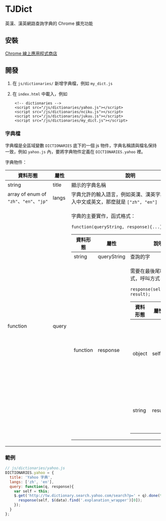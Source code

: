 # TJDict

英漢、漢英網路查詢字典的 Chrome 擴充功能

## 安裝

[Chrome 線上應用程式商店](https://chrome.google.com/webstore/detail/tjdict/caafmojgjlbflohillejdmnghkpcjjpp)

## 開發

1. 在 `js/dictionaries/` 新增字典檔，例如 `my_dict.js`
2. 在 `index.html` 中載入，例如

        <!-- dictionaries -->
        <script src="/js/dictionaries/yahoo.js"></script>
        <script src="/js/dictionaries/nciku.js"></script>
        <script src="/js/dictionaries/jukuu.js"></script>
        <script src="/js/dictionaries/my_dict.js"></script>

### 字典檔

字典檔是全區域變數 `DICTIONARIES` 底下的一個 js 物件，字典名稱請與檔名保持一致，例如 `yahoo.js` 內，要將字典物件定義在 `DICTIONARIES.yahoo` 裡。

字典物件：

<table>
  <thead><tr><th>資料形態</th><th>屬性</th><th>說明</th></tr></thead>
  <tbody>
    <tr><td>string</td><td>title</td><td>顯示的字典名稱</td></tr>
    <tr><td>array of enum of <code>"zh"</code>、<code>"en"</code>、<code>"jp"</code></td><td>langs</td><td>字典允許的輸入語言，例如英漢、漢英字典，可以輸入中文或英文，那麼就是 <code>["zh", "en"]</code></td></tr>
    <tr>
      <td>function</td>
      <td>query</td>
      <td>
        <p>字典的主要實作，函式格式：</p>
        <p><code>function(queryString, response){...};</code></p>
        <table>
          <thead><tr><th>資料形態</th><th>屬性</th><th>說明</th></tr></thead>
          <tbody>
            <tr><td>string</td><td>queryString</td><td>查詢的字</td></tr>
            <tr>
              <td>function</td>
              <td>response</td>
              <td>
                <p>需要在最後尾呼叫此函式，呼叫方式：</p> 
                <p><code>response(self, result);</code></p>
                <table>
                  <thead><tr><th>資料形態</th><th>屬性</th><th>說明</th></tr></thead>
                  <tbody>
                    <tr><td>object</td><td>self</td><td>回傳字典物件，使用方式請參考範例</td></tr>
                    <tr><td>string</td><td>result</td><td>查詢的結果，可以是 HTML</td></tr>
                  </tbody>
                </table>
              </td>
            </tr>
          </tbody>
        </table>
      </td>
    </tr>
  </tbody>
</table>

### 範例

```js
// js/dictionaries/yahoo.js
DICTIONARIES.yahoo = {
  title: 'Yahoo 字典',
  langs: ['zh', 'en'],
  query: function(q, response){
    var self = this;
    $.get('http://tw.dictionary.search.yahoo.com/search?p=' + q).done(function(data){
      response(self, $(data).find('.explanation_wrapper')[0]);
    });
  }
};
```